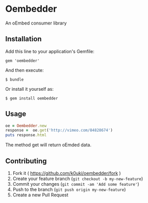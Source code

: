 # Oembedder

An oEmbed consumer library

## Installation

Add this line to your application's Gemfile:

    gem 'oembedder'

And then execute:

    $ bundle

Or install it yourself as:

    $ gem install oembedder

## Usage

```ruby
oe = Oembedder.new
response =  oe.get('http://vimeo.com/84828674')
puts response.html
```
The method get will return oEmded data.

## Contributing

1. Fork it ( https://github.com/k0uki/oembedder/fork )
2. Create your feature branch (`git checkout -b my-new-feature`)
3. Commit your changes (`git commit -am 'Add some feature'`)
4. Push to the branch (`git push origin my-new-feature`)
5. Create a new Pull Request
